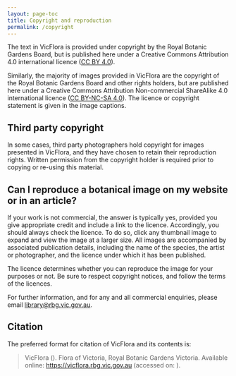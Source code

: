 ```yaml
---
layout: page-toc
title: Copyright and reproduction
permalink: /copyright
---
```


The text in VicFlora is provided under copyright by the Royal Botanic Gardens Board, but is published here under a Creative Commons Attribution 4.0 international licence ([CC BY 4.0](https://creativecommons.org/licenses/by/4.0/)). 

Similarly, the majority of images provided in VicFlora are the copyright of the Royal Botanic Gardens Board and other rights holders, but are published here under a Creative Commons Attribution Non-commercial ShareAlike 4.0 international licence ([CC BY-NC-SA 4.0](https://creativecommons.org/licenses/by-nc-sa/4.0/)). The licence or copyright statement is given in the image captions.

## Third party copyright

In some cases, third party photographers hold copyright for images presented in VicFlora, and they have chosen to retain their reproduction rights. Written permission from the copyright holder is required prior to copying or re-using this material.

## Can I reproduce a botanical image on my website or in an article?

If your work is not commercial, the answer is typically yes, provided you give appropriate credit and include a link to the licence. Accordingly, you should always check the licence. To do so, click any thumbnail image to expand and view the image at a larger size. All images are accompanied by associated publication details, including the name of the species, the artist or photographer, and the licence under which it has been published. 

The licence determines whether you can reproduce the image for your purposes or not. Be sure to respect copyright notices, and follow the terms of the licences.

For further information, and for any and all commercial enquiries, please email library@rbg.vic.gov.au.

## Citation

The preferred format for citation of VicFlora and its contents is:

> VicFlora (<current-year-component></current-year-component>). Flora of Victoria, Royal Botanic Gardens Victoria. Available online: https://vicflora.rbg.vic.gov.au (accessed on: <current-date-component></current-date-component>).
